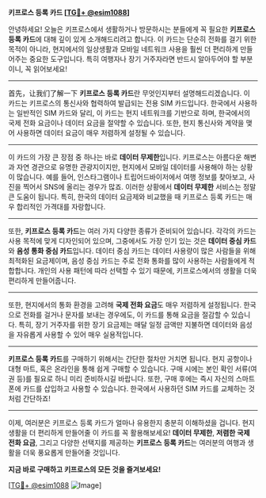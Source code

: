 **키프로스 등록 카드 [[TG💪+ @esim1088](https://t.me/s/esim1088)]**

안녕하세요! 오늘은 키프로스에서 생활하거나 방문하시는 분들에게 꼭 필요한 **키프로스 등록 카드**에 대해 깊이 있게 소개해드리려고 합니다. 이 카드는 단순히 전화를 걸기 위한 목적이 아니라, 현지에서의 일상생활과 모바일 네트워크 사용을 훨씬 더 편리하게 만들어주는 중요한 도구입니다. 특히 여행자나 장기 거주자라면 반드시 알아두어야 할 부분이니, 꼭 읽어보세요!

---

首先，让我们了解一下 **키프로스 등록 카드**란 무엇인지부터 설명해드리겠습니다. 이 카드는 키프로스의 통신사와 협력하여 발급되는 전용 SIM 카드입니다. 한국에서 사용하는 일반적인 SIM 카드와 달리, 이 카드는 현지 네트워크를 기반으로 하며, 한국에서의 국제 전화 요금이나 데이터 요금을 절약할 수 있습니다. 또한, 현지 통신사와 계약을 맺어 사용하면 데이터 요금이 매우 저렴하게 설정될 수 있습니다.

---

이 카드의 가장 큰 장점 중 하나는 바로 **데이터 무제한**입니다. 키프로스는 아름다운 해변과 자연 경관으로 유명한 관광지이지만, 현지에서 모바일 데이터를 사용해야 하는 상황이 많습니다. 예를 들어, 인스타그램이나 트립어드바이저에서 여행 정보를 찾아보고, 사진을 찍어서 SNS에 올리는 경우가 많죠. 이러한 상황에서 **데이터 무제한** 서비스는 정말 큰 도움이 됩니다. 특히, 한국의 데이터 요금제와 비교했을 때 키프로스 등록 카드는 매우 합리적인 가격대를 자랑합니다.

---

또한, **키프로스 등록 카드**는 여러 가지 다양한 종류가 준비되어 있습니다. 각각의 카드는 사용 목적에 맞게 디자인되어 있으며, 그중에서도 가장 인기 있는 것은 **데이터 중심 카드**와 **음성 통화 중심 카드**입니다. 데이터 중심 카드는 데이터 사용량이 많은 사람들을 위해 최적화된 요금제이며, 음성 중심 카드는 주로 전화 통화를 많이 사용하는 사람들에게 적합합니다. 개인의 사용 패턴에 따라 선택할 수 있기 때문에, 키프로스에서의 생활을 더욱 편리하게 만들어줍니다.

---

또한, 현지에서의 통화 환경을 고려해 **국제 전화 요금**도 매우 저렴하게 설정됩니다. 한국으로 전화를 걸거나 문자를 보내는 경우에도, 이 카드를 통해 요금을 절감할 수 있습니다. 특히, 장기 거주자를 위한 장기 요금제는 매달 일정 금액만 지불하면 데이터와 음성을 자유롭게 사용할 수 있어 매우 실용적입니다.

---

**키프로스 등록 카드**를 구매하기 위해서는 간단한 절차만 거치면 됩니다. 현지 공항이나 대형 마트, 혹은 온라인을 통해 쉽게 구매할 수 있습니다. 구매 시에는 본인 확인 서류(여권 등)를 필요로 하니 미리 준비하시길 바랍니다. 또한, 구매 후에는 즉시 자신의 스마트폰에 카드를 삽입하고 사용할 수 있습니다. 한국에서 사용하던 SIM 카드를 교체하는 것처럼 간단하죠!

---

이제, 여러분은 키프로스 등록 카드가 얼마나 유용한지 충분히 이해하셨을 겁니다. 현지 생활을 더 편리하게 만들어줄 이 카드를 꼭 활용해보세요! **데이터 무제한**, **저렴한 국제 전화 요금**, 그리고 다양한 선택지를 제공하는 **키프로스 등록 카드**는 여러분의 여행과 생활을 더욱 풍요롭게 만들어줄 것입니다.

**지금 바로 구매하고 키프로스의 모든 것을 즐겨보세요!**

[[TG💪+ @esim1088](https://t.me/s/esim1088) ![Image](https://i.postimg.cc/Y0z9fWf4/image.png)]